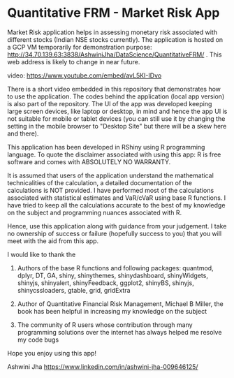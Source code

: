 # Quantitative FRM - Market Risk App
Market Risk application helps in assessing monetary risk associated with different stocks (Indian NSE stocks currently). The application is hosted on a GCP VM temporarily for demonstration purpose: http://34.70.139.63:3838/AshwiniJha/DataScience/QuantitativeFRM/ .
This web address is likely to change in near future.

video: https://www.youtube.com/embed/avL5KI-IDvo

There is a short video embedded in this repository that demonstrates how to use the application. The codes behind the application (local app version) is also part of the repository. The UI of the app was developed keeping large screen devices, like laptop or desktop, in mind and hence the app UI is not suitable for mobile or tablet devices (you can still use it by changing the setting in the mobile browser to "Desktop Site" but there will be a skew here and there).

This application has been developed in RShiny using R programming language. To quote the disclaimer associated with using this app: R is free software and comes with ABSOLUTELY NO WARRANTY.

It is assumed that users of the application understand the mathematical technicalities of the calculation, a detailed documentation of the calculations is NOT provided. I have performed most of the calculations associated with statistical estimates and VaR/cVaR using base R functions. I have tried to keep all the calculations accurate to the best of my knowledge on the subject and programming nuances associated with R.

Hence, use this application along with guidance from your judgement. I take no ownership of success or failure (hopefully success to you) that you will meet with the aid from this app.

I would like to thank the
1) Authors of the base R functions and following packages:
quantmod, dplyr, DT, GA, shiny, shinythemes, shinydashboard, shinyWidgets, shinyjs, shinyalert, shinyFeedback, ggplot2, shinyBS, shinyjs, shinycssloaders, gtable, grid, gridExtra

2) Author of Quantitative Financial Risk Management, Michael B Miller, the book has been helpful in increasing my knowledge on the subject

3) The community of R users whose contribution through many programming solutions over the internet has always helped me resolve my code bugs

Hope you enjoy using this app!


Ashwini Jha
https://www.linkedin.com/in/ashwini-jha-009646125/
